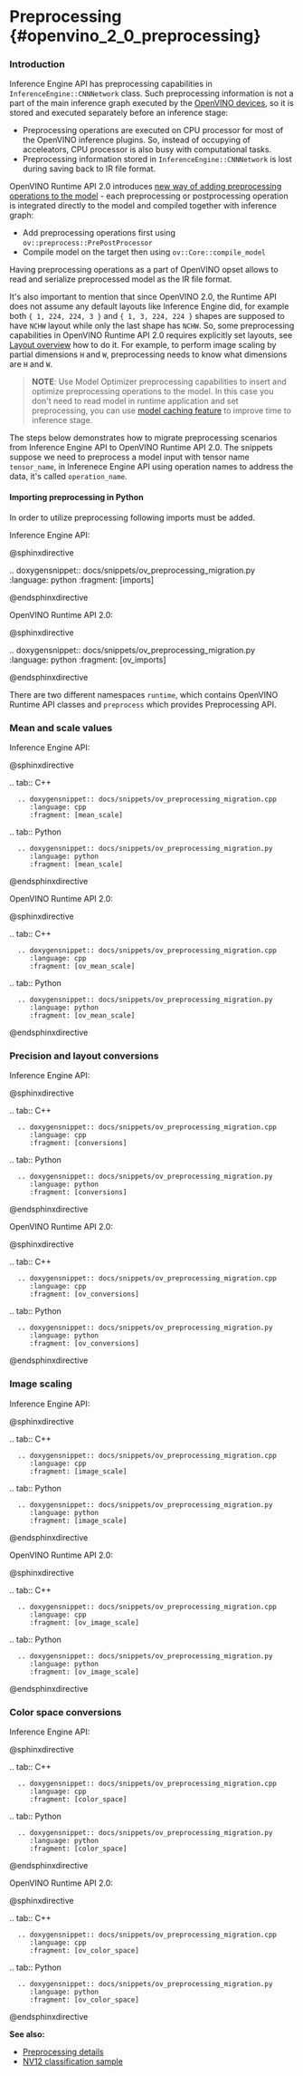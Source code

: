 # Preprocessing {#openvino_2_0_preprocessing}

### Introduction

Inference Engine API has preprocessing capabilities in `InferenceEngine::CNNNetwork` class. Such preprocessing information is not a part of the main inference graph executed by the [OpenVINO devices](../supported_plugins/Device_Plugins.md), so it is stored and executed separately before an inference stage:
- Preprocessing operations are executed on CPU processor for most of the OpenVINO inference plugins. So, instead of occupying of acceleators, CPU processor is also busy with computational tasks.
- Preprocessing information stored in `InferenceEngine::CNNNetwork` is lost during saving back to IR file format.

OpenVINO Runtime API 2.0 introduces [new way of adding preprocessing operations to the model](../preprocessing_overview.md) - each preprocessing or postprocessing operation is integrated directly to the model and compiled together with inference graph:
- Add preprocessing operations first using `ov::preprocess::PrePostProcessor`
- Compile model on the target then using `ov::Core::compile_model`

Having preprocessing operations as a part of OpenVINO opset allows to read and serialize preprocessed model as the IR file format.

It's also important to mention that since OpenVINO 2.0, the Runtime API does not assume any default layouts like Inference Engine did, for example both `{ 1, 224, 224, 3 }` and `{ 1, 3, 224, 224 }` shapes are supposed to have `NCHW` layout while only the last shape has `NCHW`. So, some preprocessing capabilities in OpenVINO Runtime API 2.0 requires explicitly set layouts, see [Layout overview](../layout_overview.md) how to do it. For example, to perform image scaling by partial dimensions `H` and `W`, preprocessing needs to know what dimensions are `H` and `W`.

> **NOTE**: Use Model Optimizer preprocessing capabilities to insert and optimize preprocessing operations to the model. In this case you don't need to read model in runtime application and set preprocessing, you can use [model caching feature](../Model_caching_overview.md) to improve time to inference stage.

The steps below demonstrates how to migrate preprocessing scenarios from Inference Engine API to OpenVINO Runtime API 2.0.
The snippets suppose we need to preprocess a model input with tensor name `tensor_name`, in Inferenece Engine API using operation names to address the data, it's called `operation_name`.

#### Importing preprocessing in Python

In order to utilize preprocessing following imports must be added.

Inference Engine API:

@sphinxdirective

.. doxygensnippet:: docs/snippets/ov_preprocessing_migration.py
         :language: python
         :fragment: [imports]

@endsphinxdirective

OpenVINO Runtime API 2.0:

@sphinxdirective

.. doxygensnippet:: docs/snippets/ov_preprocessing_migration.py
         :language: python
         :fragment: [ov_imports]

@endsphinxdirective

There are two different namespaces `runtime`, which contains OpenVINO Runtime API classes and `preprocess` which provides Preprocessing API.


### Mean and scale values

Inference Engine API:

@sphinxdirective

.. tab:: C++

      .. doxygensnippet:: docs/snippets/ov_preprocessing_migration.cpp
         :language: cpp
         :fragment: [mean_scale]

.. tab:: Python

      .. doxygensnippet:: docs/snippets/ov_preprocessing_migration.py
         :language: python
         :fragment: [mean_scale]

@endsphinxdirective

OpenVINO Runtime API 2.0:

@sphinxdirective

.. tab:: C++

      .. doxygensnippet:: docs/snippets/ov_preprocessing_migration.cpp
         :language: cpp
         :fragment: [ov_mean_scale]

.. tab:: Python

      .. doxygensnippet:: docs/snippets/ov_preprocessing_migration.py
         :language: python
         :fragment: [ov_mean_scale]

@endsphinxdirective

### Precision and layout conversions

Inference Engine API:

@sphinxdirective

.. tab:: C++

      .. doxygensnippet:: docs/snippets/ov_preprocessing_migration.cpp
         :language: cpp
         :fragment: [conversions]

.. tab:: Python

      .. doxygensnippet:: docs/snippets/ov_preprocessing_migration.py
         :language: python
         :fragment: [conversions]

@endsphinxdirective

OpenVINO Runtime API 2.0:

@sphinxdirective

.. tab:: C++

      .. doxygensnippet:: docs/snippets/ov_preprocessing_migration.cpp
         :language: cpp
         :fragment: [ov_conversions]

.. tab:: Python

      .. doxygensnippet:: docs/snippets/ov_preprocessing_migration.py
         :language: python
         :fragment: [ov_conversions]

@endsphinxdirective

### Image scaling

Inference Engine API:

@sphinxdirective

.. tab:: C++

      .. doxygensnippet:: docs/snippets/ov_preprocessing_migration.cpp
         :language: cpp
         :fragment: [image_scale]

.. tab:: Python

      .. doxygensnippet:: docs/snippets/ov_preprocessing_migration.py
         :language: python
         :fragment: [image_scale]

@endsphinxdirective

OpenVINO Runtime API 2.0:

@sphinxdirective

.. tab:: C++

      .. doxygensnippet:: docs/snippets/ov_preprocessing_migration.cpp
         :language: cpp
         :fragment: [ov_image_scale]

.. tab:: Python

      .. doxygensnippet:: docs/snippets/ov_preprocessing_migration.py
         :language: python
         :fragment: [ov_image_scale]

@endsphinxdirective

### Color space conversions

Inference Engine API:

@sphinxdirective

.. tab:: C++

      .. doxygensnippet:: docs/snippets/ov_preprocessing_migration.cpp
         :language: cpp
         :fragment: [color_space]

.. tab:: Python

      .. doxygensnippet:: docs/snippets/ov_preprocessing_migration.py
         :language: python
         :fragment: [color_space]

@endsphinxdirective

OpenVINO Runtime API 2.0:

@sphinxdirective

.. tab:: C++

      .. doxygensnippet:: docs/snippets/ov_preprocessing_migration.cpp
         :language: cpp
         :fragment: [ov_color_space]

.. tab:: Python

      .. doxygensnippet:: docs/snippets/ov_preprocessing_migration.py
         :language: python
         :fragment: [ov_color_space]

@endsphinxdirective

**See also:**
- [Preprocessing details](../preprocessing_details.md)
- [NV12 classification sample](../../../samples/cpp/hello_nv12_input_classification/README.md)
